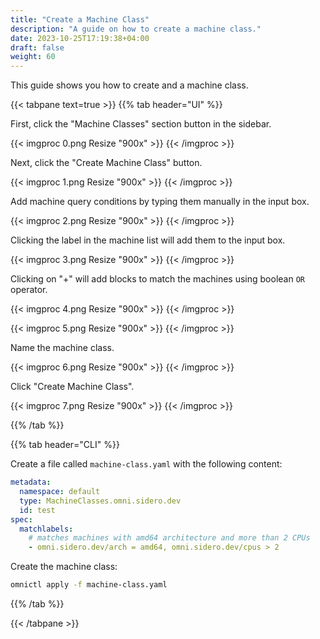 ```yaml
---
title: "Create a Machine Class"
description: "A guide on how to create a machine class."
date: 2023-10-25T17:19:38+04:00
draft: false
weight: 60
---
```


This guide shows you how to create and a machine class.

{{< tabpane text=true >}}
{{% tab header="UI" %}}

First, click the "Machine Classes" section button in the sidebar.

{{< imgproc 0.png Resize "900x" >}}
{{< /imgproc >}}

Next, click the "Create Machine Class" button.

{{< imgproc 1.png Resize "900x" >}}
{{< /imgproc >}}

Add machine query conditions by typing them manually in the input box.

{{< imgproc 2.png Resize "900x" >}}
{{< /imgproc >}}

Clicking the label in the machine list will add them to the input box.

{{< imgproc 3.png Resize "900x" >}}
{{< /imgproc >}}

Clicking on "+" will add blocks to match the machines using boolean `OR` operator.

{{< imgproc 4.png Resize "900x" >}}
{{< /imgproc >}}

{{< imgproc 5.png Resize "900x" >}}
{{< /imgproc >}}

Name the machine class.

{{< imgproc 6.png Resize "900x" >}}
{{< /imgproc >}}

Click "Create Machine Class".

{{< imgproc 7.png Resize "900x" >}}
{{< /imgproc >}}

{{% /tab %}}

{{% tab header="CLI" %}}

Create a file called `machine-class.yaml` with the following content:

```yaml
metadata:
  namespace: default
  type: MachineClasses.omni.sidero.dev
  id: test
spec:
  matchlabels:
    # matches machines with amd64 architecture and more than 2 CPUs
    - omni.sidero.dev/arch = amd64, omni.sidero.dev/cpus > 2
```

Create the machine class:

```bash
omnictl apply -f machine-class.yaml
```

{{% /tab %}}

{{< /tabpane >}}
